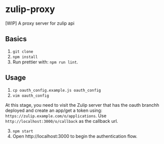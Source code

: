 # zulip-proxy

[WIP] A proxy server for zulip api

## Basics

1. `git clone`
2. `npm install`
3. Run prettier with: `npm run lint`.

## Usage

1. `cp oauth_config.example.js oauth_config`
2. `vim oauth_config`

At this stage, you need to visit the Zulip server that has the oauth branchh deployed
and create an app/get a token using: `https://zulip.example.com/o/applications`. Use
`http://localhost:3000/o/callback` as the callback url.

3. `npm start`
4. Open http://localhost:3000 to begin the authentication flow.
